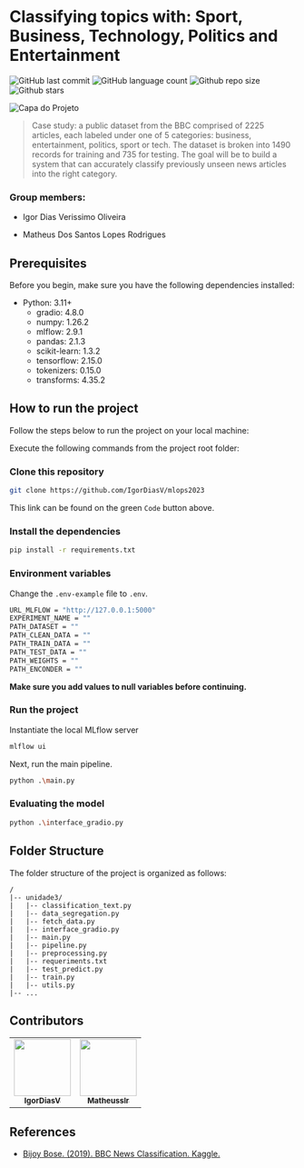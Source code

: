 # Classifying topics with: Sport, Business, Technology, Politics and Entertainment

<!-- Shields Exemplo, existem N diferentes shield em https://shields.io/ -->
![GitHub last commit](https://img.shields.io/github/last-commit/IgorDiasV/mlops2023)
![GitHub language count](https://img.shields.io/github/languages/count/IgorDiasV/mlops2023)
![Github repo size](https://img.shields.io/github/repo-size/IgorDiasV/mlops2023)
![Github stars](https://img.shields.io/github/stars/IgorDiasV/mlops2023?style=social)

![Capa do Projeto](https://pbs.twimg.com/media/E7ktoEvX0AsJpXO.png)

> Case study: a public dataset from the BBC comprised of 2225 articles, each labeled under one of 5 categories: business, entertainment, politics, sport or tech. The dataset is broken into 1490 records for training and 735 for testing. The goal will be to build a system that can accurately classify previously unseen news articles into the right category.


### Group members:
- Igor Dias Verissimo Oliveira

- Matheus Dos Santos Lopes Rodrigues


## Prerequisites

Before you begin, make sure you have the following dependencies installed:

- Python: 3.11+
    - gradio: 4.8.0
    - numpy: 1.26.2
    - mlflow: 2.9.1
    - pandas: 2.1.3
    - scikit-learn: 1.3.2
    - tensorflow: 2.15.0
    - tokenizers: 0.15.0
    - transforms: 4.35.2

## How to run the project

Follow the steps below to run the project on your local machine:

Execute the following commands from the project root folder:

### Clone this repository

```bash
git clone https://github.com/IgorDiasV/mlops2023
```

This link can be found on the green `Code` button above.

### Install the dependencies

```bash
pip install -r requirements.txt
```

### Environment variables

Change the `.env-example` file to `.env`.

```bash
URL_MLFLOW = "http://127.0.0.1:5000"
EXPERIMENT_NAME = ""
PATH_DATASET = ""
PATH_CLEAN_DATA = ""
PATH_TRAIN_DATA = ""
PATH_TEST_DATA = ""
PATH_WEIGHTS = ""
PATH_ENCONDER = ""
```

**Make sure you add values to null variables before continuing.**

### Run the project

Instantiate the local MLflow server
```bash
mlflow ui
```
Next, run the main pipeline. 

```bash
python .\main.py
```

### Evaluating the model

```bash
python .\interface_gradio.py
```

## Folder Structure

The folder structure of the project is organized as follows:

```text
/
|-- unidade3/
|   |-- classification_text.py
|   |-- data_segregation.py
|   |-- fetch_data.py
|   |-- interface_gradio.py
|   |-- main.py
|   |-- pipeline.py
|   |-- preprocessing.py
|   |-- requeriments.txt
|   |-- test_predict.py
|   |-- train.py
|   |-- utils.py
|-- ...
```

## Contributors

<table>
  <tr>
    <td align="center">
      <a href="https://github.com/IgorDiasV">
        <img src="https://github.com/IgorDiasV.png" width="100px">
        <br>
        <sub>
          <b>IgorDiasV</b>
        </sub>
      </a>
    </td>
    <td align="center">
      <a href="https://github.com/matheusslr">
        <img src="https://github.com/matheusslr.png" width="100px">
        <br>
        <sub>
          <b>Matheusslr</b>
        </sub>
      </a>
    </td>
  </tr>
</table>

## References

- [Bijoy Bose. (2019). BBC News Classification. Kaggle.](https://www.kaggle.com/c/learn-ai-bbc/overview)